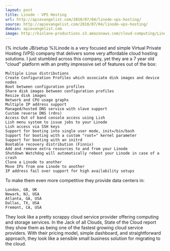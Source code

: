 ```yaml
---
layout: post
title: Linode - VPS Hosting
url: http://apievangelist.com/2010/07/04/linode-vps-hosting/
source: http://apievangelist.com/2010/07/04/linode-vps-hosting/
domain: apievangelist.com
image: http://kinlane-productions.s3.amazonaws.com/cloud-computing/Linode.PNG
---
```

{% include JB/setup %}Linode is a very focused and simple Virtual Private Hosting (VPS) company that delivers some very affordable cloud hosting solutions.
I just stumbled across this company, yet they are a 7 year old "cloud" platform with an pretty impressive set of features out of the box:

	Multiple Linux distributions
	Create Configuration Profiles which associate disk images and device nodes
	Boot between configuration profiles
	Share disk images between configuration profiles
	Resize disk images
	Network and CPU usage graphs
	Multiple IP address support
	Managed/hosted DNS service with slave support
	Custom reverse DNS (rdns)
	Access Out of band console access using Lish
	Lish menu system to issue jobs to your Linode
	Lish access via SSH keys
	Support for booting into single user mode, init=/bin/bash
	Support for booting with a custom "root=" kernel parameter
	Support for booting with an initrd
	Bootable recovery distribution (Finnix)
	Add and remove extra resources to and from your Linode
	Shutdown Watchdog will automatically reboot your Linode in case of a crash
	Clone a Linode to another
	Move IPs from one Linode to another
	IP address fail over support for high availability setups

To make them even more competitive they provide data centers in:

	London, GB, UK
	Newark, NJ, USA
	Atlanta, GA, USA
	Dallas, TX, USA
	Fremont, CA, USA

They look like a pretty scrappy cloud service provider offering computing and storage services. In the Jack of all Clouds, State of the Cloud report they show them as being one of the fastest growing cloud service providers.
With their pricing model, simple dashboard, and straightforward approach, they look like a sensible small business solution for migrating to the cloud.